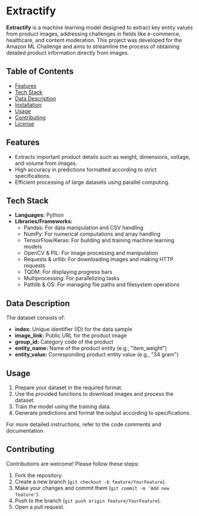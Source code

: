 
# Extractify

**Extractify** is a machine learning model designed to extract key entity values from product images, addressing challenges in fields like e-commerce, healthcare, and content moderation. This project was developed for the Amazon ML Challenge and aims to streamline the process of obtaining detailed product information directly from images.

## Table of Contents

- [Features](#features)
- [Tech Stack](#tech-stack)
- [Data Description](#data-description)
- [Installation](#installation)
- [Usage](#usage)
- [Contributing](#contributing)
- [License](#license)

## Features

- Extracts important product details such as weight, dimensions, voltage, and volume from images.
- High accuracy in predictions formatted according to strict specifications.
- Efficient processing of large datasets using parallel computing.

## Tech Stack

- **Languages:** Python
- **Libraries/Frameworks:**
  - Pandas: For data manipulation and CSV handling
  - NumPy: For numerical computations and array handling
  - TensorFlow/Keras: For building and training machine learning models
  - OpenCV & PIL: For image processing and manipulation
  - Requests & urllib: For downloading images and making HTTP requests
  - TQDM: For displaying progress bars
  - Multiprocessing: For parallelizing tasks
  - Pathlib & OS: For managing file paths and filesystem operations

## Data Description

The dataset consists of:

- **index:** Unique identifier (ID) for the data sample
- **image_link:** Public URL for the product image
- **group_id:** Category code of the product
- **entity_name:** Name of the product entity (e.g., "item_weight")
- **entity_value:** Corresponding product entity value (e.g., "34 gram")


## Usage

1. Prepare your dataset in the required format.
2. Use the provided functions to download images and process the dataset.
3. Train the model using the training data.
4. Generate predictions and format the output according to specifications.

For more detailed instructions, refer to the code comments and documentation.

## Contributing

Contributions are welcome! Please follow these steps:

1. Fork the repository.
2. Create a new branch (`git checkout -b feature/YourFeature`).
3. Make your changes and commit them (`git commit -m 'Add new feature'`).
4. Push to the branch (`git push origin feature/YourFeature`).
5. Open a pull request.
